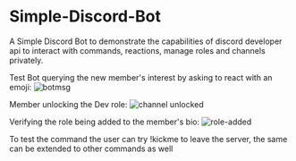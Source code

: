 # Simple-Discord-Bot
A Simple Discord Bot to demonstrate the capabilities of discord developer api to interact with commands, reactions, manage roles and channels privately.

Test Bot querying the new member's interest by asking to react with an emoji:
![botmsg](https://github.com/Rohitkumarvarma-369/Simple-Discord-Bot/assets/79484529/c26f2959-1eda-4f41-a211-4c649ab28cd7)

Member unlocking the Dev role:
![channel unlocked](https://github.com/Rohitkumarvarma-369/Simple-Discord-Bot/assets/79484529/6acc2060-3294-4b45-89ce-d6b9fad07e29)

Verifying the role being added to the member's bio:
![role-added](https://github.com/Rohitkumarvarma-369/Simple-Discord-Bot/assets/79484529/22bedbed-37df-4410-acd9-212e836f3443)

To test the command the user can try !kickme to leave the server, the same can be extended to other commands as well
